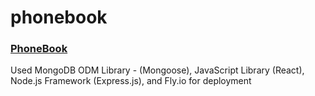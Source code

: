 # phonebook
### [PhoneBook](https://phonebookfullstacko.fly.dev/)
Used MongoDB ODM Library - (Mongoose), JavaScript Library (React), Node.js Framework (Express.js), and Fly.io for deployment 
